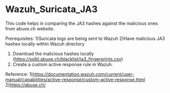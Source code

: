 # Wazuh_Suricata_JA3

This code helps in comparing the JA3 hashes against the malicious ones from abuse.ch website. 

Prerequisites:
1)Suricata logs are being sent to Wazuh
2)Have malicious JA3 hashes locally within Wazuh directory

1) Download the malicious hashes locally (https://sslbl.abuse.ch/blacklist/ja3_fingerprints.csv)
2) Create a custom active response rule in Wazuh.


Reference:
1)https://documentation.wazuh.com/current/user-manual/capabilities/active-response/custom-active-response.html
2)https://abuse.ch/
